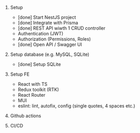 1. Setup
    - [done] Start NestJS project
    - [done] Integrate with Prisma
    - [done] REST API wiwth 1 CRUD controller
    - Authentication (JWT)
    - Authorization (Permissions, Roles)
    - [done] Open API / Swagger UI

2. Setup database (e.g. MySQL, SQLite)
    - [done] Setup SQLite

3. Setup FE
    - React with TS
    - Redux toolkit (RTK)
    - React Router
    - MUI
    - eslint: lint, autofix, config (single quotes, 4 spaces etc.)

4. Github actions

5. CI/CD